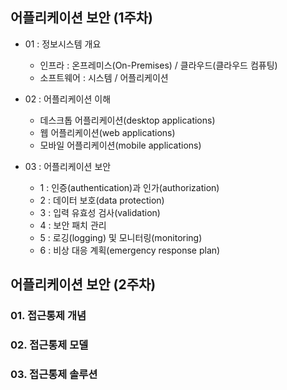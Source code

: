 
## 어플리케이션 보안 (1주차)
- 01 : 정보시스템 개요
    * 인프라 : 온프레미스(On-Premises) / 클라우드(클라우드 컴퓨팅)
    * 소프트웨어 : 시스템 / 어플리케이션


- 02 : 어플리케이션 이해
    * 데스크톱 어플리케이션(desktop applications)
    * 웹 어플리케이션(web applications)
    * 모바일 어플리케이션(mobile applications)


- 03 : 어플리케이션 보안
    * 1 : 인증(authentication)과 인가(authorization)
    * 2 : 데이터 보호(data protection)
    * 3 : 입력 유효성 검사(validation)
    * 4 : 보안 패치 관리
    * 5 : 로깅(logging) 및 모니터링(monitoring)
    * 6 : 비상 대응 계획(emergency response plan)

## 어플리케이션 보안 (2주차)

### 01. 접근통제 개념
### 02. 접근통제 모델
### 03. 접근통제 솔루션